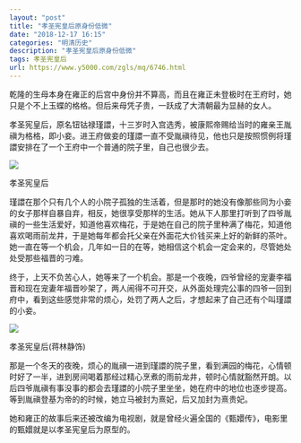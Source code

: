 ```yaml
---
layout: "post"
title: "孝圣宪皇后原身份低微"
date: "2018-12-17 16:15"
categories: "明清历史"
description: "孝圣宪皇后原身份低微"
tags: 孝圣宪皇后
url: https://www.y5000.com/zgls/mq/6746.html
---
```






乾隆的生母本身在雍正的后宫中身份并不算高，而且在雍正未登极时在王府时，她只是个不上玉蝶的格格。但后来母凭子贵，一跃成了大清朝最为显赫的女人。

孝圣宪皇后，原名钮钴禄瑾譞，十三岁时入宫选秀，被康熙帝赐给当时的雍亲王胤禛为格格，即小妾。进王府做妾的瑾譞一直不受胤禛待见，他也只是按照惯例将瑾譞安排在了一个王府中一个普通的院子里，自己也很少去。

![](https://img.y5000.com/uploads/allimg/161207/1531153S3-0.jpg)

孝圣宪皇后

瑾譞在那个只有几个人的小院子孤独的生活着，但是那时的她没有像那些同为小妾的女子那样自暴自弃，相反，她很享受那样的生活。她从下人那里打听到了四爷胤禛的一些生活爱好，知道他喜欢梅花，于是她在自己的院子里种满了梅花，知道他喜欢喝雨前龙井，于是她每年都会托父亲在外面花大价钱买来上好的新鲜的茶叶。她一直在等一个机会，几年如一日的在等，她相信这个机会一定会来的，尽管她处处受那些福晋的刁难。

终于，上天不负苦心人，她等来了一个机会。那是一个夜晚，四爷曾经的宠妻李福晋和现在宠妻年福晋吵架了，两人闹得不可开交，从外面处理完公事的四爷一回到府中，看到这些感觉非常的烦心，处罚了两人之后，才想起来了自己还有个叫瑾譞的小妾。

![](https://img.y5000.com/uploads/allimg/161207/1531156361-1.jpg)

孝圣宪皇后(蒋林静饰)

那是一个冬天的夜晚，烦心的胤禛一进到瑾譞的院子里，看到满园的梅花，心情顿时好了一半，进到房间喝着那经过精心烹煮的雨前龙井，顿时心情就豁然开朗。以后四爷胤禛有事没事的都会去瑾譞的小院子里坐坐，她在府中的地位也逐步提高。等到胤禛登基为帝的的时候，她立马被封为熹妃，后又加封为熹贵妃。

她和雍正的故事后来还被改编为电视剧，就是曾经火遍全国的《甄嬛传》，电影里的甄嬛就是以孝圣宪皇后为原型的。
